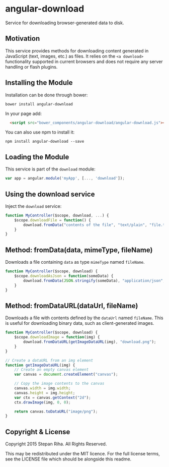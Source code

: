 # angular-download

Service for downloading browser-generated data to disk.

Motivation
----------

This service provides methods for downloading content generated in JavaScript (text, images, etc.) as files.
It relies on the `<a download>` functionality supported in current browsers and does not require any server
handling or flash plugins.

Installing the Module
---------------------
Installation can be done through bower:
``` shell
bower install angular-download
```

In your page add:
```html
  <script src="bower_components/angular-download/angular-download.js"></script>
```

You can also use npm to install it:

``` shell
npm install angular-download --save
```

Loading the Module
------------------

This service is part of the `download` module:

```javascript
var app = angular.module('myApp', [..., 'download']);
```

Using the download service
--------------------------

Inject the `download` service:

```javascript
function MyController($scope, download, ...) {
	$scope.downloadFile = function() {
		download.fromData("contents of the file", "text/plain", "file.txt");
	}
}
```

Method: fromData(data, mimeType, fileName)
------------------------------------------

Downloads a file containing `data` as type `mimeType` named `fileName`.

```javascript
function MyController($scope, download) {
	$scope.downloadAsJson = function(someData) {
		download.fromData(JSON.stringify(someData), "application/json", "download.json");
	}
}
```

Method: fromDataURL(dataUrl, fileName)
--------------------------------------

Downloads a file with contents defined by the `dataUrl` named `fileName`.  This is useful for downloading binary
data, such as client-generated images.

```javascript
function MyController($scope, download) {
	$scope.downloadImage = function(img) {
		download.fromDataURL(getImageDataURL(img), "download.png");
	}
}

// Create a dataURL from an img element
function getImageDataURL(img) {
	// Create an empty canvas element
	var canvas = document.createElement("canvas");

	// Copy the image contents to the canvas
	canvas.width = img.width;
	canvas.height = img.height;
	var ctx = canvas.getContext("2d");
	ctx.drawImage(img, 0, 0);

	return canvas.toDataURL("image/png");
}
```

Copyright & License
-------------------

Copyright 2015 Stepan Riha. All Rights Reserved.

This may be redistributed under the MIT licence. For the full license terms, see the LICENSE file which
should be alongside this readme.

